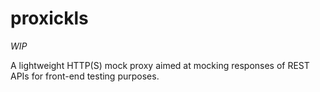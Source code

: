 # proxickls


*WIP*


A lightweight HTTP(S) mock proxy aimed at mocking responses of REST APIs for front-end testing purposes.

